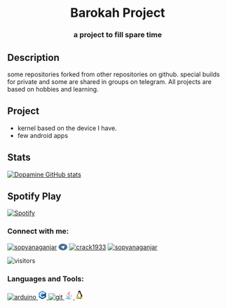 <h1 align="center">Barokah Project</h1>
<h3 align="center">a project to fill spare time</h3>

## Description

some repositories forked from other repositories on github. special builds for private and some are shared in groups on telegram. All projects are based on hobbies and learning.

## Project

* kernel based on the device I have.
* few android apps

## Stats

[![Dopamine GitHub stats](https://github-readme-stats.vercel.app/api?username=unkl933&hide=contribs,prs&show_icons=true&title_color=ffffff&icon_color=bb2acf&text_color=daf7dc&bg_color=151515)](https://github.com/unkl933?tab=repositories)


<!--## :zap: Recent Activity-->

<!--START_SECTION:activity-->




<!--END_SECTION:activity-->


## Spotify Play

[![Spotify](https://spotify-playing-virid.vercel.app/api/spotify)](https://open.spotify.com/user/clashteam.id)

<h3 align="left">Connect with me:</h3>
<p align="left">
<a href="https://twitter.com/sopyanaganjar" target="blank"><img align="center" src="https://raw.githubusercontent.com/rahuldkjain/github-profile-readme-generator/master/src/images/icons/Social/twitter.svg" alt="sopyanaganjar" height="15" width="20" /></a>
<a href="https://t.me/unkl933" target="blank"><img align="center" src="https://raw.githubusercontent.com/Barina/Dark-Telegram/master/Resources/logo.svg" alt="unkl933" height="15" width="20" /></a>
<a href="https://fb.com/crack1933" target="blank"><img align="center" src="https://raw.githubusercontent.com/rahuldkjain/github-profile-readme-generator/master/src/images/icons/Social/facebook.svg" alt="crack1933" height="15" width="20" /></a>
<a href="https://www.instagram.com/sopyanaganjar/" target="blank"><img align="center" src="https://raw.githubusercontent.com/rahuldkjain/github-profile-readme-generator/master/src/images/icons/Social/instagram.svg" alt="sopyanaganjar" height="15" width="20" /></a>
</p>

![visitors](https://visitor-badge.laobi.icu/badge?page_id=unkl933.unkl933)

<h3 align="left">Languages and Tools:</h3>
<p align="left"> <a href="https://www.arduino.cc/" target="_blank"> <img src="https://cdn.worldvectorlogo.com/logos/arduino-1.svg" alt="arduino" width="20" height="20"/> </a> <a href="https://www.cprogramming.com/" target="_blank"> <img src="https://raw.githubusercontent.com/devicons/devicon/master/icons/c/c-original.svg" alt="c" width="20" height="20"/> </a> <a href="https://git-scm.com/" target="_blank"> <img src="https://www.vectorlogo.zone/logos/git-scm/git-scm-icon.svg" alt="git" width="20" height="20"/> </a> <a href="https://www.java.com" target="_blank"> <img src="https://raw.githubusercontent.com/devicons/devicon/master/icons/java/java-original.svg" alt="java" width="20" height="20"/> </a> <a href="https://www.linux.org/" target="_blank"> <img src="https://raw.githubusercontent.com/devicons/devicon/master/icons/linux/linux-original.svg" alt="linux" width="20" height=20"/> </a> </p>

